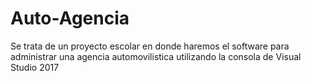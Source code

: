 # Auto-Agencia
Se trata de un proyecto escolar en donde haremos el software para administrar una agencia automovilistica utilizando la consola de Visual Studio 2017 
